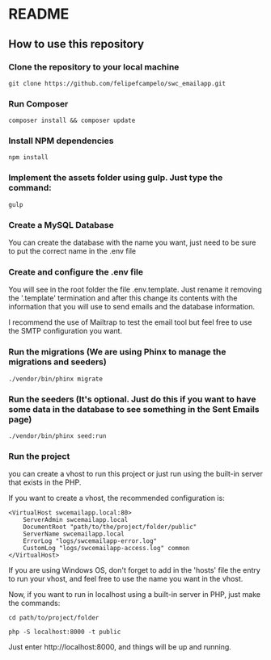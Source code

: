 # README
## How to use this repository

### Clone the repository to your local machine
```
git clone https://github.com/felipefcampelo/swc_emailapp.git
```

### Run Composer
```
composer install && composer update
```

### Install NPM dependencies
```
npm install
```

### Implement the assets folder using gulp. Just type the command:
```
gulp
```

### Create a MySQL Database
You can create the database with the name you want, just need to be sure to put the correct name in the .env file

### Create and configure the .env file
You will see in the root folder the file .env.template. Just rename it removing the '.template' termination and after this change its contents with the information that you will use to send emails and the database information.

I recommend the use of Mailtrap to test the email tool but feel free to use the SMTP configuration you want.

### Run the migrations (We are using Phinx to manage the migrations and seeders)
```
./vendor/bin/phinx migrate
```

### Run the seeders (It's optional. Just do this if you want to have some data in the database to see something in the Sent Emails page)
```
./vendor/bin/phinx seed:run
```

### Run the project
you can create a vhost to run this project or just run using the built-in server that exists in the PHP.

If you want to create a vhost, the recommended configuration is:
```
<VirtualHost swcemailapp.local:80>
    ServerAdmin swcemailapp.local
    DocumentRoot "path/to/the/project/folder/public"
    ServerName swcemailapp.local
    ErrorLog "logs/swcemailapp-error.log"
    CustomLog "logs/swcemailapp-access.log" common
</VirtualHost>
```

If you are using Windows OS, don't forget to add in the 'hosts' file the entry to run your vhost, and feel free to use the name you want in the vhost.

Now, if you want to run in localhost using a built-in server in PHP, just make the commands:
```
cd path/to/project/folder
```
```
php -S localhost:8000 -t public
```
Just enter http://localhost:8000, and things will be up and running.